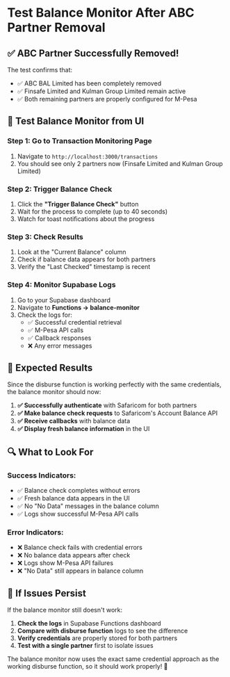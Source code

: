 # Test Balance Monitor After ABC Partner Removal

## ✅ **ABC Partner Successfully Removed!**

The test confirms that:
- ✅ ABC BAL Limited has been completely removed
- ✅ Finsafe Limited and Kulman Group Limited remain active
- ✅ Both remaining partners are properly configured for M-Pesa

## 🧪 **Test Balance Monitor from UI**

### **Step 1: Go to Transaction Monitoring Page**
1. Navigate to `http://localhost:3000/transactions`
2. You should see only 2 partners now (Finsafe Limited and Kulman Group Limited)

### **Step 2: Trigger Balance Check**
1. Click the **"Trigger Balance Check"** button
2. Wait for the process to complete (up to 40 seconds)
3. Watch for toast notifications about the progress

### **Step 3: Check Results**
1. Look at the "Current Balance" column
2. Check if balance data appears for both partners
3. Verify the "Last Checked" timestamp is recent

### **Step 4: Monitor Supabase Logs**
1. Go to your Supabase dashboard
2. Navigate to **Functions → balance-monitor**
3. Check the logs for:
   - ✅ Successful credential retrieval
   - ✅ M-Pesa API calls
   - ✅ Callback responses
   - ❌ Any error messages

## 🎯 **Expected Results**

Since the disburse function is working perfectly with the same credentials, the balance monitor should now:

1. **✅ Successfully authenticate** with Safaricom for both partners
2. **✅ Make balance check requests** to Safaricom's Account Balance API
3. **✅ Receive callbacks** with balance data
4. **✅ Display fresh balance information** in the UI

## 🔍 **What to Look For**

### **Success Indicators:**
- ✅ Balance check completes without errors
- ✅ Fresh balance data appears in the UI
- ✅ No "No Data" messages in the balance column
- ✅ Logs show successful M-Pesa API calls

### **Error Indicators:**
- ❌ Balance check fails with credential errors
- ❌ No balance data appears after check
- ❌ Logs show M-Pesa API failures
- ❌ "No Data" still appears in balance column

## 🚨 **If Issues Persist**

If the balance monitor still doesn't work:
1. **Check the logs** in Supabase Functions dashboard
2. **Compare with disburse function** logs to see the difference
3. **Verify credentials** are properly stored for both partners
4. **Test with a single partner** first to isolate issues

The balance monitor now uses the exact same credential approach as the working disburse function, so it should work properly! 🎯

